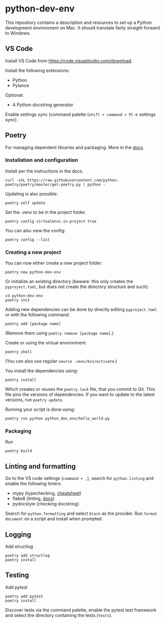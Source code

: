 # python-dev-env
This repository contains a description and resources to set up a Python development environment on Mac. It should translate fairly straight forward to Windows.

## VS Code
Install VS Code from https://code.visualstudio.com/download.

Install the following extensions:
- Python
- Pylance

Optional:
- A Python docstring generator

Enable settings sync (command palette (`shift + command + P`) &#8594; settings sync).

## Poetry
For managing dependent libraries and packaging. More in the [docs](https://python-poetry.org/docs/).

### Installation and configuration
Install per the instructions in the docs.

```
curl -sSL https://raw.githubusercontent.com/python-poetry/poetry/master/get-poetry.py | python -
```

Updating is also possible:
```
poetry self update
```

Set the .venv to be in the project folder.
```
poetry config virtualenvs.in-project true
```

You can also view the config:
```
poetry config --list
```


### Creating a new project
You can now either create a new project folder:
```
poetry new python-dev-env
```

Or initialize an existing directory (beware: this only creates the `pyproject.toml`, but does not create the directory structure and such):
```
cd python-dev-env
poetry init
```

Adding new dependencies can be done by directly editing `pyproject.toml` or with the following command:
```
poetry add [package name]
```

(Remove them using `poetry remove [package name]`.)

Create or using the virtual environment:
```
poetry shell
```
(You can also use regular `source .venv/bin/activate`.)

You install the dependencies using:
```
poetry install
```

Which creates or reuses the `poetry.lock` file, that you commit to Git. This file pins the versions of dependencies. If you want to update to the latest versions, run `poetry update`.

Running your script is done using:
```
poetry run python python_dev_env/hello_world.py
```

### Packaging
Run
```
poetry build
```

## Linting and formatting

Go to the VS code settings (`command + ,`), search for `python.linting` and enable the following linters:
- mypy (typechecking, [cheatsheet](https://mypy.readthedocs.io/en/stable/cheat_sheet_py3.html))
- flake8 (linting, [docs](https://flake8.pycqa.org/en/latest/user/index.html))
- pydocstyle (checking docstring)

Search for `python.formatting` and select `black` as the provider. Run `format document` on a script and install when prompted.

## Logging

Add structlog

```
poetry add structlog
poetry install
```

## Testing

Add pytest

```
poetry add pytest
poetry install
```

Discover tests via the command palette, enable the pytest test framework and select the directory containing the tests (`tests`).